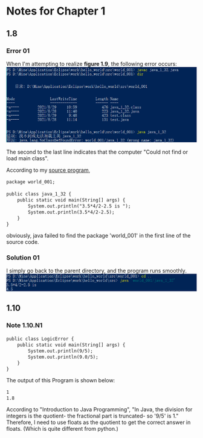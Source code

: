 # Notes for Chapter 1  

## 1.8 
### Error 01
When I'm attempting to realize **figure 1.9**, the following error occurs:
![](https://github.com/difficulttopickaname/i_guess_this_is_it/blob/java_beginner/Intro_to_Java_Programming_10th/Pictures/jl_c1_8_error_package_1.png)

The second to the last line indicates that the computer "Could not find or load main class".

According to my [source program](https://github.com/difficulttopickaname/i_guess_this_is_it/blob/java_beginner/Intro_to_Java_Programming_10th/Source_code/java_1_32.java), 
```
package world_001;

public class java_1_32 {
	public static void main(String[] args) {
		System.out.println("3.5*4/2-2.5 is ");
		System.out.println(3.5*4/2-2.5);
	}
}
```
obviously, java failed to find the package 'world_001' in the first line of the source code.

### Solution 01
I simply go back to the parent directory, and the program runs smoothly.
![](https://github.com/difficulttopickaname/i_guess_this_is_it/blob/java_beginner/Intro_to_Java_Programming_10th/Pictures/jl_c1_8_error_package%20_2%20.png)

## 1.10
### Note 1.10.N1
```
public class LogicError {
	public static void main(String[] args) {
		System.out.println(9/5);
		System.out.println(9.0/5);
	}
}
```  
The output of this Program is shown below:  
```
1
1.8
```  
According to "Introduction to Java Programming", "In Java, the division for integers is the quotient- the fractional part is truncated- so '9/5' is 1."  
Therefore, I need to use floats as the quotient to get the correct answer in floats. (Which is quite different from python.)
